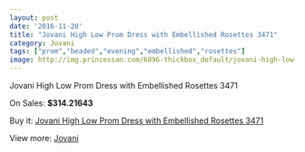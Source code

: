 ```yaml
---
layout: post
date: '2016-11-20'
title: "Jovani High Low Prom Dress with Embellished Rosettes 3471"
category: Jovani
tags: ["prom","beaded","evening","embellished","rosettes"]
image: http://img.princessan.com/6896-thickbox_default/jovani-high-low-prom-dress-with-embellished-rosettes-3471.jpg
---
```

Jovani High Low Prom Dress with Embellished Rosettes 3471

On Sales: **$314.21643**
<a href="https://www.princessan.com/en/jovani/3106-jovani-high-low-prom-dress-with-embellished-rosettes-3471.html"><amp-img layout="responsive" width="600" height="600" src="//img.princessan.com/6896-thickbox_default/jovani-high-low-prom-dress-with-embellished-rosettes-3471.jpg" alt="Jovani High Low Prom Dress with Embellished Rosettes 3471 0" /></a>
<a href="https://www.princessan.com/en/jovani/3106-jovani-high-low-prom-dress-with-embellished-rosettes-3471.html"><amp-img layout="responsive" width="600" height="600" src="//img.princessan.com/6898-thickbox_default/jovani-high-low-prom-dress-with-embellished-rosettes-3471.jpg" alt="Jovani High Low Prom Dress with Embellished Rosettes 3471 1" /></a>
<a href="https://www.princessan.com/en/jovani/3106-jovani-high-low-prom-dress-with-embellished-rosettes-3471.html"><amp-img layout="responsive" width="600" height="600" src="//img.princessan.com/6897-thickbox_default/jovani-high-low-prom-dress-with-embellished-rosettes-3471.jpg" alt="Jovani High Low Prom Dress with Embellished Rosettes 3471 2" /></a>

Buy it: [Jovani High Low Prom Dress with Embellished Rosettes 3471](https://www.princessan.com/en/jovani/3106-jovani-high-low-prom-dress-with-embellished-rosettes-3471.html "Jovani High Low Prom Dress with Embellished Rosettes 3471")

View more: [Jovani](https://www.princessan.com/en/26-jovani "Jovani")